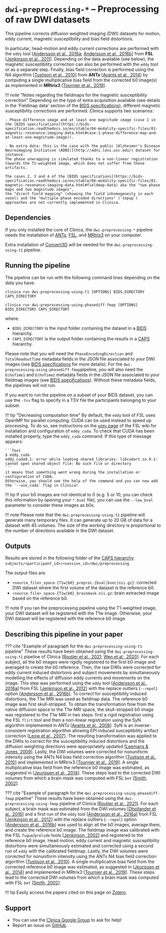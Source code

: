 <!-- markdownlint-disable MD046-->
# `dwi-preprocessing-*` – Preprocessing of raw DWI datasets

This pipeline corrects diffusion weighted imaging (DWI) datasets for motion, eddy current, magnetic susceptibility and bias field distortions.

In particular, head-motion and eddy current corrections are performed with the `eddy` tool [[Andersson et al., 2016a](https://dx.doi.org/10.1016%2Fj.neuroimage.2015.10.019); [Andersson et al., 2016b](https://doi.org/10.1016/j.neuroimage.2016.06.058)] from **FSL** [[Jenkinson et al., 2011](https://doi.org/10.1016/j.neuroimage.2011.09.015)].
Depending on the data available (see below), the magnetic susceptibility correction can also be performed with the `eddy` tool or as a separate step.
Finally, bias field correction is performed using the N4 algorithm [[Tustison et al., 2010](https://dx.doi.org/10.1109/TMI.2010.2046908)] from **ANTs** [[Avants et al., 2014](https://doi.org/10.3389/fninf.2014.00044)] by
computing a single multiplicative bias field from the corrected b0 image(s) as implemented in **MRtrix3** [[Tournier et al., 2019](https://doi.org/10.1016/j.neuroimage.2019.116137)].

!!! note "Notes regarding the fieldmaps for the magnetic susceptibility correction"
    Depending on the type of extra acquisition available (see details in the 'Fieldmap data' section of the [BIDS specifications](https://bids-specification.readthedocs.io/en/stable/04-modality-specific-files/01-magnetic-resonance-imaging-data.html#fieldmap-data)), different magnetic susceptibility corrections are performed.
    Clinica supports two scenarios:

    - Phase difference image and at least one magnitude image (case 1 in the [BIDS specifications](https://bids-specification.readthedocs.io/en/stable/04-modality-specific-files/01-magnetic-resonance-imaging-data.html#case-1-phase-difference-map-and-at-least-one-magnitude-image)).

    - No extra data: this is the case with the public [Alzheimer’s Disease Neuroimaging Initiative (ADNI)](http://adni.loni.usc.edu/) dataset for instance.
    The phase unwrapping is simulated thanks to a non-linear registration towards the T1-weighted image, which does not suffer from these artifacts.

    The cases 2, 3 and 4 of the [BIDS specifications](https://bids-specification.readthedocs.io/en/stable/04-modality-specific-files/01-magnetic-resonance-imaging-data.html#fieldmap-data) aka the "two phase maps and two magnitude images",
    the "direct field mapping" (showing the field inhomogeneity in each voxel) and the "multiple phase encoded directions" (`topup`) approaches are not currently implemented in Clinica.

## Dependencies

If you only installed the core of Clinica, the `dwi-preprocessing-*` pipeline needs the installation of [ANTs](../Third-party.md#ants), [FSL](../Third-party.md#fsl), and [MRtrix3](../Third-party.md#mrtrix3) on your computer.

Extra installation of [Convert3D](../Third-party.md#convert3d) will be needed for the `dwi-preprocessing-using-t1` pipeline.

## Running the pipeline

The pipeline can be run with the following command lines depending on the data you have:

```Text
clinica run dwi-preprocessing-using-t1 [OPTIONS] BIDS_DIRECTORY CAPS_DIRECTORY
```

```Text
clinica run dwi-preprocessing-using-phasediff-fmap [OPTIONS] BIDS_DIRECTORY CAPS_DIRECTORY
```

where:

- `BIDS_DIRECTORY` is the input folder containing the dataset in a [BIDS](../../BIDS) hierarchy.
- `CAPS_DIRECTORY` is the output folder containing the results in a [CAPS](../../CAPS/Introduction) hierarchy.

Please note that you will need the `PhaseEncodingDirection` and `TotalReadoutTime` metadata fields in the JSON file associated to your DWI images
(see [BIDS specifications](https://bids-specification.readthedocs.io/en/stable/04-modality-specific-files/01-magnetic-resonance-imaging-data.html#diffusion-imaging-data) for more details).
For the `dwi-preprocessing-using-phasediff-fmap`pipeline, you will also need the  `EchoTime1` and `EchoTime2` metadata fields in the JSON file associated to your fieldmap images
(see [BIDS specifications](https://bids-specification.readthedocs.io/en/stable/04-modality-specific-files/01-magnetic-resonance-imaging-data.html#phase-difference-image-and-at-least-one-magnitude-image)).
Without these metadata fields, the pipelines will not run.

If you want to run the pipeline on a subset of your BIDS dataset, you can use the `-tsv` flag to specify in a TSV file the participants belonging to your subset.

!!! tip "Decreasing computation time"
    By default, the `eddy` tool of FSL uses OpenMP for parallel computing.
    CUDA can be used instead to speed up processing.
    To do so, see instructions on the [`eddy` page](https://fsl.fmrib.ox.ac.uk/fsl/fslwiki/eddy/UsersGuide#The_eddy_executables) of the FSL wiki for installation and configuration of `eddy_cuda`.
    To check that CUDA has been installed properly, type the `eddy_cuda` command.
    If this type of message appears:

    ```Text
    $ eddy_cuda
    eddy_cuda9.1: error while loading shared libraries: libcudart.so.9.1: cannot open shared object file: No such file or directory
    ```
    it means that something went wrong during the installation or configuration of CUDA.
    Otherwise, you should see the help of the command and you can now add the `--use_cuda` flag in Clinica!

!!! tip
    If your b0 images are not identical to 0 (e.g. 5 or 10, you can check this information by opening your `*.bval` file), you can use the `--low_bval` parameter to consider these images as b0s.

!!! note
    Please note that the `dwi-preprocessing-using-t1` pipeline will generate many temporary files.
    It can generate up to 20 GB of data for a dataset with 45 volumes.
    The size of the working directory is proportional to the number of directions available in the DWI dataset.

## Outputs

Results are stored in the following folder of the
[CAPS hierarchy](../../CAPS/Specifications/#dwi-preprocessing-preprocessing-of-raw-diffusion-weighted-imaging-dwi-datasets):
`subjects/<participant_id>/<session_id>/dwi/preprocessing`.

The output files are:

- `<source_file>_space-{T1w|b0}_preproc.{bval|bvec|nii.gz}`:
corrected DWI dataset where the first volume of the dataset is the reference b0.
- `<source_file>_space-{T1w|b0}_brainmask.nii.gz`:
brain extracted image based on the reference b0.

!!! note
    If you ran the preprocessing pipeline using the T1-weighted image, your DWI dataset will be registered with the T1w image.
    Otherwise, your DWI dataset will be registered with the reference b0 image.

## Describing this pipeline in your paper

??? cite "Example of paragraph for the `dwi-preprocessing-using-t1` pipeline"
    These results have been obtained using the `dwi-preprocessing-using-t1` pipeline of Clinica
    [[Routier et al., 2021](https://doi.org/10.3389/fninf.2021.689675);
    [Wen et al., 2020](https://doi.org/10.1007/s12021-020-09469-5)].
    For each subject, all the b0 images were rigidly registered to the first b0 image and averaged to create the b0 reference.
    Then, the raw DWIs were corrected for eddy current induced distortions and subject movements by simultaneously modelling the effects of diffusion eddy currents and movements on the image.
    This step was performed using the `eddy` tool
    [[Andersson et al., 2016a](https://dx.doi.org/10.1016%2Fj.neuroimage.2015.10.019)] from FSL [[Jenkinson et al., 2012](https://doi.org/10.1016/j.neuroimage.2011.09.015)] with the replace outliers (`--repol`) option [[Andersson et al., 2016b](https://doi.org/10.1016/j.neuroimage.2016.06.058)].
    To correct for susceptibility induced distortions, the T1w MRI was used as fieldmap data.
    The reference b0 image was first skull-stripped.
    To obtain the transformation flow from the native diffusion space to the T1w MRI space, the skull-stripped b0 image was registered to the T1w MRI in two steps:
    first a rigid registration using the FSL `flirt` tool and then a non-linear registration using the SyN algorithm implemented in ANTs [[Avants et al., 2008](https://doi.org/10.1016/j.media.2007.06.004)].
    SyN is an inverse-consistent registration algorithm allowing EPI induced susceptibility artifact correction [[Leow et al., 2007](https://doi.org/10.1109/TMI.2007.892646)].
    The resulting transformation was applied to the DWIs to correct for the susceptibility induced distortions and the diffusion weighting directions were appropriately updated [[Leemans & Jones, 2009](https://doi.org/10.1002/mrm.21890)].
    Lastly, the DWI volumes were corrected for nonuniform intensity using the ANTs N4 bias field correction algorithm [[Tustison et al., 2010](https://doi.org/10.1109/TMI.2010.2046908)] and
    implemented in MRtrix3 [[Tournier et al., 2019](https://doi.org/10.1016/j.neuroimage.2019.116137)].
    A single multiplicative bias field from the reference b0 image was estimated,
    as suggested in [[Jeurissen et al., 2014](https://doi.org/10.1016/j.neuroimage.2014.07.061)].
    These steps lead to the corrected DWI volumes from which a brain mask was computed with FSL `bet` [[Smith, 2002](https://doi.org/10.1002/hbm.10062)].

??? cite "Example of paragraph for the `dwi-preprocessing-using-phasediff-fmap` pipeline"
    These results have been obtained using the `dwi-preprocessing-using-fmap` pipeline of Clinica
    [[Routier et al., 2021](https://doi.org/10.3389/fninf.2021.689675)].
    For each subject, a brain mask was estimated from the DWI volumes
    [[Dhollander et al., 2016](https://www.researchgate.net/publication/307863133_Unsupervised_3-tissue_response_function_estimation_from_single-shell_or_multi-shell_diffusion_MR_data_without_a_co-registered_T1_image)]
    and a first run of the `eddy` tool [[Andersson et al., 2016a](https://dx.doi.org/10.1016%2Fj.neuroimage.2015.10.019)] from FSL [[Jenkinson et al., 2012](https://doi.org/10.1016/j.neuroimage.2011.09.015)] with the replace outliers (`--repol`) option [[Andersson et al., 2016b](https://doi.org/10.1016/j.neuroimage.2016.06.058)] was used to align all the b0 images, average them, and create the reference b0 image.
    The fieldmap image was calibrated with the FSL `fugue`/`prelude` tools [[Jenkinson, 2002](https://doi.org/10.1002/mrm.10354)] and registered to the reference b0 image.
    Head motion, eddy current and magnetic susceptibility distortions were simultaneously estimated and corrected using a second run of `eddy` with the calibrated fieldmap.
    Lastly, the DWI volumes were corrected for nonuniform intensity using the ANTs N4 bias field correction algorithm [[Tustison et al., 2010](https://doi.org/10.1109/TMI.2010.2046908)].
    A single multiplicative bias field from the corrected reference b0 image was estimated,
    as suggested in [[Jeurissen et al., 2014](https://doi.org/10.1016/j.neuroimage.2014.07.061)] and
    implemented in MRtrix3 [[Tournier et al., 2019](https://doi.org/10.1016/j.neuroimage.2019.116137)].
    These steps lead to the corrected DWI volumes from which a brain mask was computed with FSL `bet` [[Smith, 2002](https://doi.org/10.1002/hbm.10062)].

!!! tip
    Easily access the papers cited on this page on [Zotero](https://www.zotero.org/groups/2240070/clinica_aramislab/items/collectionKey/BJV73LU7).

## Support

- You can use the [Clinica Google Group](https://groups.google.com/forum/#!forum/clinica-user) to ask for help!
- Report an issue on [GitHub](https://github.com/aramis-lab/clinica/issues).

